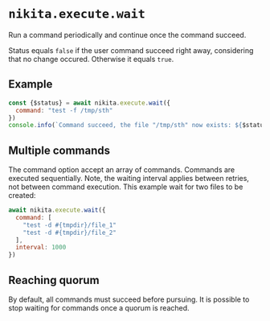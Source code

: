 
# `nikita.execute.wait`

Run a command periodically and continue once the command succeed.

Status equals `false` if the user command succeed right away, considering that no
change occured. Otherwise it equals `true`.   

## Example

```js
const {$status} = await nikita.execute.wait({
  command: "test -f /tmp/sth"
})
console.info(`Command succeed, the file "/tmp/sth" now exists: ${$status}`)
```

## Multiple commands

The command option accept an array of commands. Commands are executed sequentially. Note, the waiting interval applies between retries, not between command execution. This example wait for two files to be created:

```js
await nikita.execute.wait({
  command: [
    "test -d #{tmpdir}/file_1"
    "test -d #{tmpdir}/file_2"
  ],
  interval: 1000
})
```

## Reaching quorum

By default, all commands must succeed before pursuing. It is possible to stop waiting for commands once a quorum is reached.
